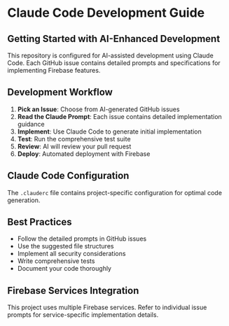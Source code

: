# Claude Code Development Guide

## Getting Started with AI-Enhanced Development

This repository is configured for AI-assisted development using Claude Code. Each GitHub issue contains detailed prompts and specifications for implementing Firebase features.

## Development Workflow

1. **Pick an Issue**: Choose from AI-generated GitHub issues
2. **Read the Claude Prompt**: Each issue contains detailed implementation guidance
3. **Implement**: Use Claude Code to generate initial implementation
4. **Test**: Run the comprehensive test suite
5. **Review**: AI will review your pull request
6. **Deploy**: Automated deployment with Firebase

## Claude Code Configuration

The `.clauderc` file contains project-specific configuration for optimal code generation.

## Best Practices

- Follow the detailed prompts in GitHub issues
- Use the suggested file structures
- Implement all security considerations
- Write comprehensive tests
- Document your code thoroughly

## Firebase Services Integration

This project uses multiple Firebase services. Refer to individual issue prompts for service-specific implementation details.
